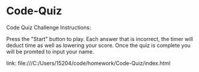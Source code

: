 # Code-Quiz

Code Quiz Challenge Instructions:

Press the "Start" button to play.
Each answer that is incorrect, the timer will deduct time as well as lowering your score. 
Once the quiz is complete you will be promted to input your name. 

link: file:///C:/Users/15204/code/homework/Code-Quiz/index.html
